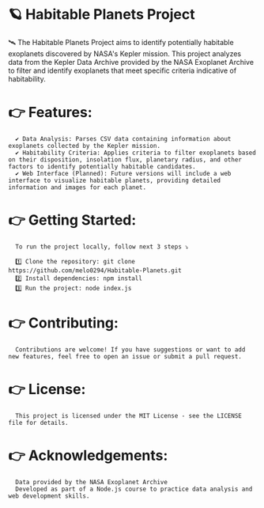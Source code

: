 # 🪐 Habitable Planets Project 

🛰️ The Habitable Planets Project aims to identify potentially habitable exoplanets discovered by NASA's Kepler mission. This project analyzes data from the Kepler Data Archive provided by the NASA Exoplanet Archive to filter and identify exoplanets that meet specific criteria indicative of habitability.

# 👉 Features:
      ✔️ Data Analysis: Parses CSV data containing information about exoplanets collected by the Kepler mission.
      ✔️ Habitability Criteria: Applies criteria to filter exoplanets based on their disposition, insolation flux, planetary radius, and other factors to identify potentially habitable candidates.
      ✔️ Web Interface (Planned): Future versions will include a web interface to visualize habitable planets, providing detailed information and images for each planet.

# 👉 Getting Started:
      To run the project locally, follow next 3 steps ⤵

      1️⃣ Clone the repository: git clone https://github.com/melo0294/Habitable-Planets.git
      2️⃣ Install dependencies: npm install
      3️⃣ Run the project: node index.js

# 👉 Contributing:
      Contributions are welcome! If you have suggestions or want to add new features, feel free to open an issue or submit a pull request.

# 👉 License:
      This project is licensed under the MIT License - see the LICENSE file for details.

# 👉 Acknowledgements:
      Data provided by the NASA Exoplanet Archive
      Developed as part of a Node.js course to practice data analysis and web development skills.
